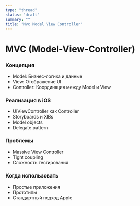 ```yaml
---
type: "thread"
status: "draft"
summary: ""
title: "Mvc Model View Controller"
---
```


# MVC (Model-View-Controller)


### Концепция
- Model: Бизнес-логика и данные
- View: Отображение UI
- Controller: Координация между Model и View

### Реализация в iOS
- UIViewController как Controller
- Storyboards и XIBs
- Model objects
- Delegate pattern

### Проблемы
- Massive View Controller
- Tight coupling
- Сложность тестирования

### Когда использовать
- Простые приложения
- Прототипы
- Стандартный подход Apple

